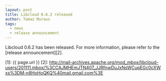 ```yaml
---
layout: post
title: Libcloud 0.6.2 released
author: Tomaz Muraus
tags:
  - news
  - release announcement
---
```


Libcloud 0.6.2 has been released. For more information, please refer to
the [release announcement][2].

[1]: {{ page.url }}
[2]: http://mail-archives.apache.org/mod_mbox/libcloud-users/201111.mbox/%3CCAJMHEmJTN407_JJRfnwDuJxNsWCupEGc0cXWxs%3DM-n8HoHoQKQ%40mail.gmail.com%3E

